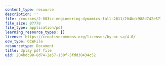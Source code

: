 ```yaml
---
content_type: resource
description: ''
file: /courses/2-003sc-engineering-dynamics-fall-2011/204bdc988d742e57130f5fdd30434c52_1xJJu5p3dD0.pdf
file_size: 87778
file_type: application/pdf
learning_resource_types: []
license: https://creativecommons.org/licenses/by-nc-sa/4.0/
ocw_type: OCWFile
resourcetype: Document
title: 3play pdf file
uid: 204bdc98-8d74-2e57-130f-5fdd30434c52
---
```

